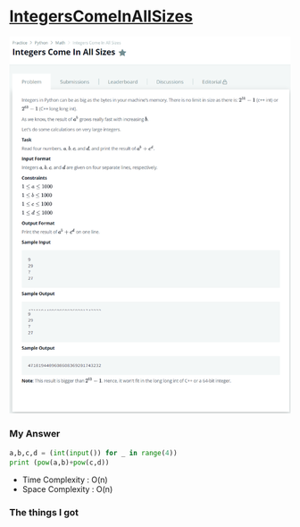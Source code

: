 # [IntegersComeInAllSizes](https://www.hackerrank.com/challenges/python-integers-come-in-all-sizes/problem)

![image](Problem.png)



### My Answer

```python
a,b,c,d = (int(input()) for _ in range(4))
print (pow(a,b)+pow(c,d))
```

* Time Complexity : O(n)
* Space Complexity : O(n)



### The things I got
